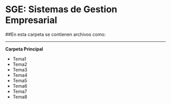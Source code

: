 # SGE: Sistemas de Gestion Empresarial

##En esta carpeta se contienen archivos como:

---
**Carpeta Principal**
- Tema1
- Tema2
- Tema3
- Tema4
- Tema5
- Tema6
- Tema7
- Tema8